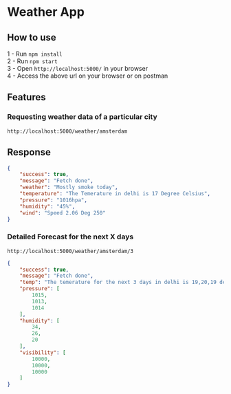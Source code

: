 # Weather App

## How to use

  1 - Run `npm install`  <br>
  2 - Run `npm start`  <br> 
  3 - Open `http://localhost:5000/` in your browser  <br>
  4 - Access the above url on your browser or on postman <br>

## Features

### Requesting weather data of a particular city

```
http://localhost:5000/weather/amsterdam
```

## Response

```json
{
    "success": true,
    "message": "Fetch done",
    "weather": "Mostly smoke today",
    "temperature": "The Temerature in delhi is 17 Degree Celsius",
    "pressure": "1016hpa",
    "humidity": "45%",
    "wind": "Speed 2.06 Deg 250"
}
```

### Detailed Forecast for the next X days

```
http://localhost:5000/weather/amsterdam/3
```

```json
{
    "success": true,
    "message": "Fetch done",
    "temp": "The temerature for the next 3 days in delhi is 19,20,19 degree Celsius",
    "pressure": [
        1015,
        1013,
        1014
    ],
    "humidity": [
        34,
        26,
        20
    ],
    "visibility": [
        10000,
        10000,
        10000
    ]
}

```

